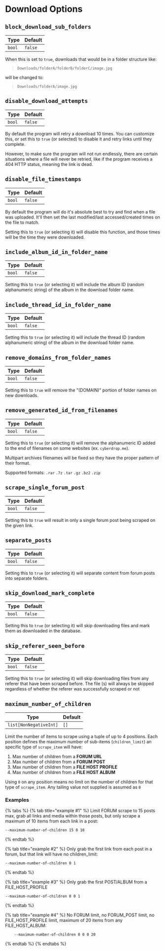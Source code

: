 # Download Options

## `block_download_sub_folders`

| Type           | Default  |
|----------------|----------|
| `bool` | `false` |

When this is set to `true`, downloads that would be in a folder structure like:

> `Downloads/folderA/folderB/folderC/image.jpg`

will be changed to:

> `Downloads/folderA/image.jpg`

## `disable_download_attempts`

| Type           | Default  |
|----------------|----------|
| `bool` | `false` |

By default the program will retry a download 10 times. You can customize this, or set this to `true` (or selected) to disable it and retry links until they complete.

However, to make sure the program will not run endlessly, there are certain situations where a file will never be retried, like if the program receives a 404 HTTP status, meaning the link is dead.

## `disable_file_timestamps`

| Type           | Default  |
|----------------|----------|
| `bool` | `false` |

By default the program will do it's absolute best to try and find when a file was uploaded. It'll then set the last modified/last accessed/created times on the file to match.

Setting this to `true` (or selecting it) will disable this function, and those times will be the time they were downloaded.

## `include_album_id_in_folder_name`

| Type           | Default  |
|----------------|----------|
| `bool` | `false` |

Setting this to `true` (or selecting it) will include the album ID (random alphanumeric string) of the album in the download folder name.

## `include_thread_id_in_folder_name`

| Type           | Default  |
|----------------|----------|
| `bool` | `false` |

Setting this to `true` (or selecting it) will include the thread ID (random alphanumeric string) of the album in the download folder name.

## `remove_domains_from_folder_names`

| Type           | Default  |
|----------------|----------|
| `bool` | `false` |

Setting this to `true` will remove the "(DOMAIN)" portion of folder names on new downloads.

## `remove_generated_id_from_filenames`

| Type           | Default  |
|----------------|----------|
| `bool` | `false` |

Setting this to `true` (or selecting it) will remove the alphanumeric ID added to the end of filenames on some websites (ex. `cyberdrop.me`).

Multipart archives filenames will be fixed so they have the proper pattern of their format.

Supported formats: `.rar` `.7z` `.tar` `.gz` `.bz2` `.zip`

## `scrape_single_forum_post`

| Type           | Default  |
|----------------|----------|
| `bool` | `false` |

Setting this to `true` will result in only a single forum post being scraped on the given link.

## `separate_posts`

| Type           | Default  |
|----------------|----------|
| `bool` | `false` |

Setting this to `true` (or selecting it) will separate content from forum posts into separate folders.

## `skip_download_mark_complete`

| Type           | Default  |
|----------------|----------|
| `bool` | `false` |

Setting this to `true` (or selecting it) will skip downloading files and mark them as downloaded in the database.

## `skip_referer_seen_before`

| Type           | Default  |
|----------------|----------|
| `bool` | `false` |

Setting this to `true` (or selecting it) will skip downloading files from any referer that have been scraped before. The file (s) will always be skipped regardless of whether the referer was successfully scraped or not

## `maximum_number_of_children`

| Type           | Default  |
|----------------|----------|
| `list[NonNegativeInt]` | `[]` |

Limit the number of items to scrape using a tuple of up to 4 positions. Each position defines the maximum number of sub-items (`children_limit`) an specific type of `scrape_item` will have:

1. Max number of children from a **FORUM URL**
2. Max number of children from a **FORUM POST**
3. Max number of children from a **FILE HOST PROFILE**
4. Max number of children from a **FILE HOST ALBUM**

Using `0` on any position means no limit on the number of children for that type of `scrape_item`. Any tailing value not supplied is assumed as `0`

### Examples

{% tabs %}
{% tab title="example #1" %}
Limit FORUM scrape to 15 posts max, grab all links and media within those posts, but only scrape a maximum of 10 items from each link in a post:

```shell
--maximum-number-of-children 15 0 10

```
{% endtab %}

{% tab title="example #2" %}
Only grab the first link from each post in a forum, but that link will have no children_limit:

```shell
--maximum-number-of-children 0 1
```

{% endtab %}

{% tab title="example #3" %}
Only grab the first POST/ALBUM from a FILE_HOST_PROFILE
```shell
--maximum-number-of-children 0 0 1
```
{% endtab %}

{% tab title="example #4" %}
No FORUM limit, no FORUM_POST limit, no FILE_HOST_PROFILE limit, maximum of 20 items from any FILE_HOST_ALBUM:
```shell
    --maximum-number-of-children 0 0 0 20
```
{% endtab %}
{% endtabs %}
